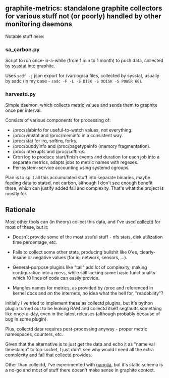 graphite-metrics: standalone graphite collectors for various stuff not (or poorly) handled by other monitoring daemons
--------------------

Notable stuff here:


### sa_carbon.py

Script to run once-in-a-while (from 1 min to 1 month) to push data, collected by
[sysstat](http://sebastien.godard.pagesperso-orange.fr/) into graphite.

Uses `sadf -j` json export for /var/log/sa files, collected by sysstat, usually
by sadc (in my case - `sadc -F -L -S DISK -S XDISK -S POWER 60`).


### harvestd.py

Simple daemon, which collects metric values and sends them to graphite once per
interval.

Consists of various components for processing of:

* /proc/slabinfo for useful-to-watch values, not everything.
* /proc/vmstat and /proc/meminfo in a consistent way.
* /proc/stat for irq, softirq, forks.
* /proc/buddyinfo and /proc/pagetypeinfo (memory fragmentation).
* /proc/interrupts and /proc/softirqs.
* Cron log to produce start/finish events and duration for each job into a
	separate metrics, adapts jobs to metric names with regexes.
* Per-system-service accounting using systemd cgroups.

Plan is to split all this accumulated stuff into separate binaries, maybe
feeding data to statsd, not carbon, although I don't see enough benefit there,
which can justify added fail and complexity.
That's what the project is mostly for.


Rationale
--------------------

Most other tools can (in theory) collect this data, and I've used
[collectd](http://collectd.org) for most of these, but it:

* Doesn't provide some of the most useful stuff - nfs stats, disk utilization
	time percentage, etc.

* Fails to collect some other stats, producing bullshit like 0'es,
	clearly-insane or negative values (for io, network, sensors, ...).

* General-purpose plugins like "tail" add lot of complexity, making
	configuration into a mess, while still lacking some basic functionality which
	10 lines of code can easily provide.

* Mangles names for metrics, as provided by /proc and referenced in kernel docs
	and on the internets, no idea what the hell for, "readability"?

Initially I've tried to implement these as collectd plugins, but it's python
plugin turned out to be leaking RAM and collectd itself segfaults something like
once-a-day, even in the latest releases (although probably because of bug in
some plugin).

Plus, collectd data requires post-processing anyway - proper metric namespaces,
counters, etc.

Given that the alternative is to just get the data and echo it as "name val
timestamp" to tcp socket, I just don't see why would I need all the extra
complexity and fail that collectd provides.

Other than collectd, I've experimented with
[ganglia](http://ganglia.sourceforge.net/), but it's static schema is a no-go
and most of stuff there doesn't make sense in graphite context.
